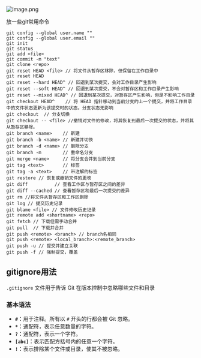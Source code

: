 ![image.png](https://cloud.intro-iu.top:738/d/ThreeBody/ZeroHzzzzPic/202408210020685.png)

放一些git常用命令

```
git config --global user.name ""
git config --global user.email ""
git init
git status
git add <file>
git commit -m "text"
git clone <repo>
git reset HEAD <file> // 将文件从暂存区移除，但保留在工作目录中
git reset HEAD
git reset --hard HEAD^ // 回退到某次提交，会对工作目录产生影响
git reset --soft HEAD^ // 回退到某次提交，不会对暂存区和工作目录产生影响
git reset --mixed HEAD^ // 回退到某次提交，对暂存区产生影响，但是不影响工作目录
git checkout HEAD^    // 将 HEAD 指针移动到当前分支的上一个提交，并将工作目录中的文件状态更新为该提交时的状态。分支状态无影响
git checkout  // 分支切换
git checkout -- <file> //撤销对文件的修改，将其恢复到最后一次提交的状态，并将其从暂存区移除。
git branch <name>    // 新建
git branch -b <name> // 新建并切换
git branch -d <name> // 删除分支
git branch -m        // 重命名分支
git merge <name>     // 将分支合并到当前分支
git tag <text>       // 标签
git tag -a <text>    // 带注解的标签
git restore // 恢复或撤销文件的更改
git diff          // 查看工作区与暂存区之间的差异
git diff --cached // 查看暂存区和最后一次提交的差异
git rm //将文件从暂存区和工作区删除
git log // 提交历史记录
git blame <file> // 文件修改历史记录
git remote add <shortname> <repo>
git fetch // 下载但需手动合并
git pull  // 下载并合并
git push <remote> <branch> // branch名相同
git push <remote> <local_branch>:<remote_branch>
git push -u // 提交并建立关联
git push -f // 强制提交，覆盖
```

## gitignore用法

`.gitignore` 文件用于告诉 Git 在版本控制中忽略哪些文件和目录

### 基本语法

-   **`#`**：用于注释。所有以 `#` 开头的行都会被 Git 忽略。
-   **`*`**：通配符，表示任意数量的字符。
-   **`?`**：通配符，表示一个字符。
-   **`[abc]`**：表示匹配方括号内的任意一个字符。
-   **`!`**：表示排除某个文件或目录，使其不被忽略。
